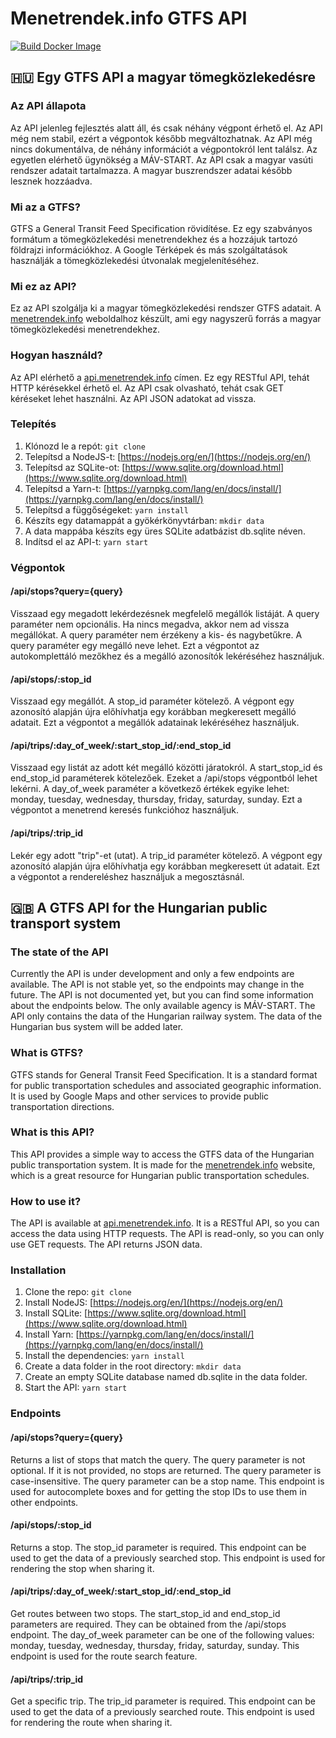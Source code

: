 # Menetrendek.info GTFS API
[![Build Docker Image](https://github.com/menetrendek-info/gtfs-api/actions/workflows/ci.yml/badge.svg)](https://github.com/menetrendek-info/gtfs-api/actions/workflows/ci.yml)
## 🇭🇺 Egy GTFS API a magyar tömegközlekedésre

### Az API állapota
Az API jelenleg fejlesztés alatt áll, és csak néhány végpont érhető el. Az API még nem stabil, ezért a végpontok később megváltozhatnak. Az API még nincs dokumentálva, de néhány információt a végpontokról lent találsz.
Az egyetlen elérhető ügynökség a MÁV-START. Az API csak a magyar vasúti rendszer adatait tartalmazza. A magyar buszrendszer adatai később lesznek hozzáadva.


### Mi az a GTFS?
GTFS a General Transit Feed Specification rövidítése. Ez egy szabványos formátum a tömegközlekedési menetrendekhez és a hozzájuk tartozó földrajzi információkhoz. A Google Térképek és más szolgáltatások használják a tömegközlekedési útvonalak megjelenítéséhez.

### Mi ez az API?
Ez az API szolgálja ki a magyar tömegközlekedési rendszer GTFS adatait. A [menetrendek.info](http://menetrendek.info) weboldalhoz készült, ami egy nagyszerű forrás a magyar tömegközlekedési menetrendekhez.

### Hogyan használd?
Az API elérhető a [api.menetrendek.info](http://api.menetrendek.info) címen. Ez egy RESTful API, tehát HTTP kérésekkel érhető el. Az API csak olvasható, tehát csak GET kéréseket lehet használni. Az API JSON adatokat ad vissza.

### Telepítés
1. Klónozd le a repót: `git clone`
2. Telepítsd a NodeJS-t: [https://nodejs.org/en/](https://nodejs.org/en/)
3. Telepítsd az SQLite-ot: [https://www.sqlite.org/download.html](https://www.sqlite.org/download.html)
4. Telepítsd a Yarn-t: [https://yarnpkg.com/lang/en/docs/install/](https://yarnpkg.com/lang/en/docs/install/)
5. Telepítsd a függőségeket: `yarn install`
6. Készíts egy datamappát a gyökérkönyvtárban: `mkdir data`
7. A data mappába készíts egy üres SQLite adatbázist db.sqlite néven.
8. Indítsd el az API-t: `yarn start`

### Végpontok
#### /api/stops?query={query}
Visszaad egy megadott lekérdezésnek megfelelő megállók listáját. A query paraméter nem opcionális. Ha nincs megadva, akkor nem ad vissza megállókat. A query paraméter nem érzékeny a kis- és nagybetűkre. A query paraméter egy megálló neve lehet. Ezt a végpontot az autokomplettáló mezőkhez és a megálló azonosítók lekéréséhez használjuk.

#### /api/stops/:stop_id
Visszaad egy megállót. A stop_id paraméter kötelező. A végpont egy azonosító alapján újra előhívhatja egy korábban megkeresett megálló adatait. Ezt a végpontot a megállók adatainak lekéréséhez használjuk.

#### /api/trips/:day_of_week/:start_stop_id/:end_stop_id
Visszaad egy listát az adott két megálló közötti járatokról. A start_stop_id és end_stop_id paraméterek kötelezőek. Ezeket a /api/stops végpontból lehet lekérni. A day_of_week paraméter a következő értékek egyike lehet: monday, tuesday, wednesday, thursday, friday, saturday, sunday. Ezt a végpontot a menetrend keresés funkcióhoz használjuk.

#### /api/trips/:trip_id
Lekér egy adott "trip"-et (utat). A trip_id paraméter kötelező. A végpont egy azonosító alapján újra előhívhatja egy korábban megkeresett út adatait. Ezt a végpontot a rendereléshez használjuk a megosztásnál.

## 🇬🇧 A GTFS API for the Hungarian public transport system

### The state of the API
Currently the API is under development and only a few endpoints are available. The API is not stable yet, so the endpoints may change in the future. The API is not documented yet, but you can find some information about the endpoints below.
The only available agency is MÁV-START. The API only contains the data of the Hungarian railway system. The data of the Hungarian bus system will be added later.

### What is GTFS?
GTFS stands for General Transit Feed Specification. It is a standard format for public transportation schedules and associated geographic information. It is used by Google Maps and other services to provide public transportation directions.

### What is this API?
This API provides a simple way to access the GTFS data of the Hungarian public transportation system. It is made for the [menetrendek.info](http://menetrendek.info) website, which is a great resource for Hungarian public transportation schedules.

### How to use it?
The API is available at [api.menetrendek.info](http://api.menetrendek.info). It is a RESTful API, so you can access the data using HTTP requests. The API is read-only, so you can only use GET requests. The API returns JSON data.

### Installation
1. Clone the repo: `git clone`
2. Install NodeJS: [https://nodejs.org/en/](https://nodejs.org/en/)
3. Install SQLite: [https://www.sqlite.org/download.html](https://www.sqlite.org/download.html)
4. Install Yarn: [https://yarnpkg.com/lang/en/docs/install/](https://yarnpkg.com/lang/en/docs/install/)
5. Install the dependencies: `yarn install`
6. Create a data folder in the root directory: `mkdir data`
7. Create an empty SQLite database named db.sqlite in the data folder.
8. Start the API: `yarn start`

### Endpoints
#### /api/stops?query={query}
Returns a list of stops that match the query. The query parameter is not optional. If it is not provided, no stops are returned. The query parameter is case-insensitive. The query parameter can be a stop name. This endpoint is used for autocomplete boxes and for getting the stop IDs to use them in other endpoints.

#### /api/stops/:stop_id
Returns a stop. The stop_id parameter is required. This endpoint can be used to get the data of a previously searched stop. This endpoint is used for rendering the stop when sharing it.

#### /api/trips/:day_of_week/:start_stop_id/:end_stop_id
Get routes between two stops. The start_stop_id and end_stop_id parameters are required. They can be obtained from the /api/stops endpoint. The day_of_week parameter can be one of the following values: monday, tuesday, wednesday, thursday, friday, saturday, sunday. This endpoint is used for the route search feature.

#### /api/trips/:trip_id
Get a specific trip. The trip_id parameter is required. This endpoint can be used to get the data of a previously searched route. This endpoint is used for rendering the route when sharing it.